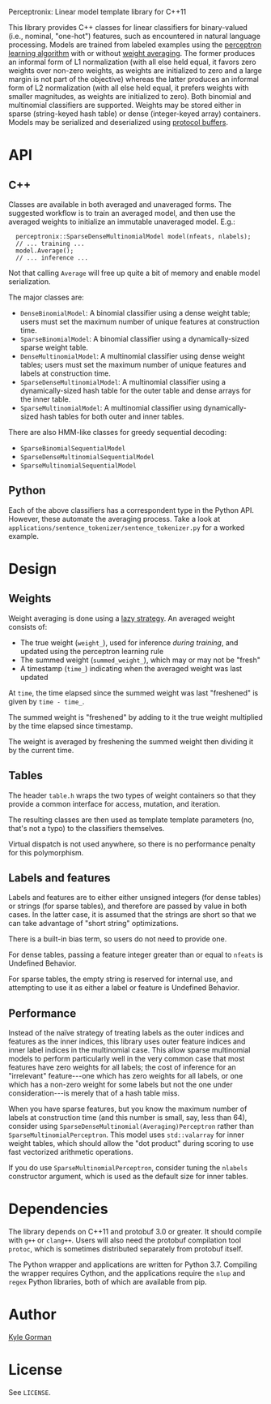 Perceptronix: Linear model template library for C++11

This library provides C++ classes for linear classifiers for
binary-valued (i.e., nominal, "one-hot") features, such as encountered
in natural language processing. Models are trained from labeled examples
using the [perceptron learning
algorithm](https://en.wikipedia.org/wiki/Perceptron#Learning_algorithm)
with or without [weight
averaging](http://cseweb.ucsd.edu/~yfreund/papers/LargeMarginsUsingPerceptron.pdf).
The former produces an informal form of L1 normalization (with all else
held equal, it favors zero weights over non-zero weights, as weights are
initialized to zero and a large margin is not part of the objective)
whereas the latter produces an informal form of L2 normalization (with
all else held equal, it prefers weights with smaller magnitudes, as
weights are initialized to zero). Both binomial and multinomial
classifiers are supported. Weights may be stored either in sparse
(string-keyed hash table) or dense (integer-keyed array) containers.
Models may be serialized and deserialized using [protocol
buffers](https://github.com/google/protobuf).

API
===

C++
---

Classes are available in both averaged and unaveraged forms. The
suggested workflow is to train an averaged model, and then use the
averaged weights to initialize an immutable unaveraged model. E.g.:

      perceptronix::SparseDenseMultinomialModel model(nfeats, nlabels);
      // ... training ...
      model.Average();
      // ... inference ...

Not that calling `Average` will free up quite a bit of memory and enable
model serialization.

The major classes are:

-   `DenseBinomialModel`: A binomial classifier using a dense weight
    table; users must set the maximum number of unique features at
    construction time.
-   `SparseBinomialModel`: A binomial classifier using a
    dynamically-sized sparse weight table.
-   `DenseMultinomialModel`: A multinomial classifier using dense weight
    tables; users must set the maximum number of unique features and
    labels at construction time.
-   `SparseDenseMultinomialModel`: A multinomial classifier using a
    dynamically-sized hash table for the outer table and dense arrays
    for the inner table.
-   `SparseMultinomialModel`: A multinomial classifier using
    dynamically-sized hash tables for both outer and inner tables.

There are also HMM-like classes for greedy sequential decoding:

-   `SparseBinomialSequentialModel`
-   `SparseDenseMultinomialSequentialModel`
-   `SparseMultinomialSequentialModel`

Python
------

Each of the above classifiers has a correspondent type in the Python
API. However, these automate the averaging process. Take a look at
`applications/sentence_tokenizer/sentence_tokenizer.py` for a worked
example.

Design
======

Weights
-------

Weight averaging is done using a [lazy
strategy](https://explosion.ai/blog/part-of-speech-pos-tagger-in-python#averaging-the-weights).
An averaged weight consists of:

-   The true weight (`weight_`), used for inference *during training*,
    and updated using the perceptron learning rule
-   The summed weight (`summed_weight_`), which may or may not be
    "fresh"
-   A timestamp (`time_`) indicating when the averaged weight was last
    updated

At `time`, the time elapsed since the summed weight was last "freshened"
is given by `time - time_`.

The summed weight is "freshened" by adding to it the true weight
multiplied by the time elapsed since timestamp.

The weight is averaged by freshening the summed weight then dividing it
by the current time.

Tables
------

The header `table.h` wraps the two types of weight containers so that
they provide a common interface for access, mutation, and iteration.

The resulting classes are then used as template template parameters (no,
that's not a typo) to the classifiers themselves.

Virtual dispatch is not used anywhere, so there is no performance
penalty for this polymorphism.

Labels and features
-------------------

Labels and features are to either either unsigned integers (for dense
tables) or strings (for sparse tables), and therefore are passed by
value in both cases. In the latter case, it is assumed that the strings
are short so that we can take advantage of "short string" optimizations.

There is a built-in bias term, so users do not need to provide one.

For dense tables, passing a feature integer greater than or equal to
`nfeats` is Undefined Behavior.

For sparse tables, the empty string is reserved for internal use, and
attempting to use it as either a label or feature is Undefined Behavior.

Performance
-----------

Instead of the naïve strategy of treating labels as the outer indices
and features as the inner indices, this library uses outer feature
indices and inner label indices in the multinomial case. This allow
sparse multinomial models to perform particularly well in the very
common case that most features have zero weights for all labels; the
cost of inference for an "irrelevant" feature---one which has zero
weights for all labels, or one which has a non-zero weight for some
labels but not the one under consideration---is merely that of a hash
table miss.

When you have sparse features, but you know the maximum number of labels
at construction time (and this number is small, say, less than 64),
consider using `SparseDenseMultinomial(Averaging)Perceptron` rather than
`SparseMultinomialPerceptron`. This model uses `std::valarray` for inner
weight tables, which should allow the "dot product" during scoring to
use fast vectorized arithmetic operations.

If you do use `SparseMultinomialPerceptron`, consider tuning the
`nlabels` constructor argument, which is used as the default size for
inner tables.

Dependencies
============

The library depends on C++11 and protobuf 3.0 or greater. It should
compile with `g++` or `clang++`. Users will also need the protobuf
compilation tool `protoc`, which is sometimes distributed separately
from protobuf itself.

The Python wrapper and applications are written for Python 3.7.
Compiling the wrapper requires Cython, and the applications require the
`nlup` and `regex` Python libraries, both of which are available from
pip.

Author
======

[Kyle Gorman](kylebgorman@gmail.com)

License
=======

See `LICENSE`.
